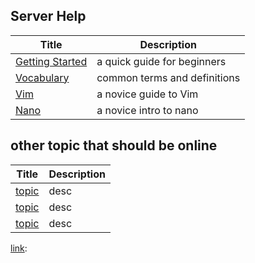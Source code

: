 ## Server Help

| Title                              | Description                 |
|------------------------------------|-----------------------------|
| [Getting Started][getting-started] | a quick guide for beginners |
| [Vocabulary][vocab]                | common terms and definitions|
| [Vim][vim]                         | a novice guide to Vim       |
| [Nano][nano]                       | a novice intro to nano      |

[getting-started]: /server/help/GettingStarted#getting-started-with-the-server
[vim]: /help/Text%20Editors/Vim.md#vim
[nano]: /help/Text%20Editors/nano.md#nano
[vocab]: /help/vocab.md


## other topic that should be online

| Title                              | Description                 |
|------------------------------------|-----------------------------|
| [topic][link] | desc |
| [topic][link] | desc |
| [topic][link] | desc |

[link]: 
[link]: 
[link]: 




